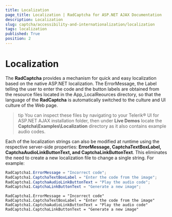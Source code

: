```yaml
---
title: Localization
page_title: Localization | RadCaptcha for ASP.NET AJAX Documentation
description: Localization
slug: captcha/accessibility-and-internationalization/localization
tags: localization
published: True
position: 2
---
```


# Localization

The **RadCaptcha** provides a mechanism for quick and easy localization based on the native ASP.NET localization. The ErrorMessage, the Label telling the user to enter the code and the button labels are obtained from the resource files located in the App_LocalReources directory, so that the language of the **RadCaptcha** is automatically switched to the culture and UI culture of the Web page.

>tip You can inspect these files by navigating to your Telerik® UI for ASP.NET AJAX installation folder, then under **Live Demos** locate the **Captcha\Examples\Localization** directory as it also contains example audio codes.

Each of the localization strings can also be modified at runtime using the respective server-side properties: **ErrorMessage, CaptchaTextBoxLabel, CaptchaAudioLinkButtonText, and CaptchaLinkButtonText**. This eliminates the need to create a new localization file to change a single string. For example:

````C#
RadCaptcha1.ErrorMessage = "Incorrect code";
RadCaptcha1.CaptchaTextBoxLabel = "Enter the code from the image";
RadCaptcha1.CaptchaAudioLinkButtonText = "Play the audio code";
RadCaptcha1.CaptchaLinkButtonText = "Generate a new image";
````
````VB
RadCaptcha1.ErrorMessage = "Incorrect code"
RadCaptcha1.CaptchaTextBoxLabel = "Enter the code from the image"
RadCaptcha1.CaptchaAudioLinkButtonText = "Play the audio code"
RadCaptcha1.CaptchaLinkButtonText = "Generate a new image"
````


